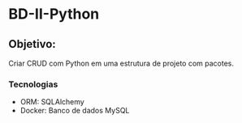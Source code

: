 # BD-II-Python

## Objetivo:
Criar CRUD com Python em uma estrutura de projeto com pacotes.

### Tecnologias
- ORM: SQLAlchemy
- Docker: Banco de dados MySQL
